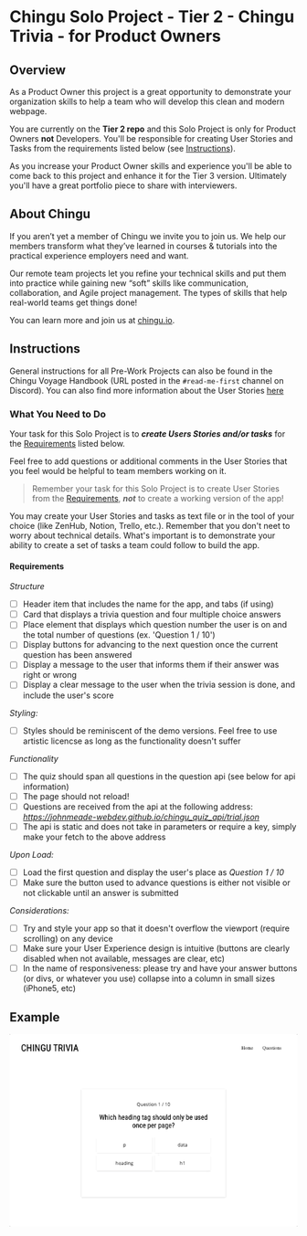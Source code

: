 # Chingu Solo Project - Tier 2 - Chingu Trivia - for Product Owners

## Overview 

As a Product Owner this project is a great opportunity to demonstrate your 
organization skills to help a team who will develop this clean and modern 
webpage. 

You are currently on the **Tier 2 repo** and this Solo Project is only for 
Product Owners **not** Developers. You'll be responsible for creating User 
Stories and Tasks from the requirements listed below 
(see [Instructions](#instructions)).

As you increase your Product Owner skills and experience you'll be able to 
come back to this project and enhance it for the Tier 3 version. Ultimately 
you'll have a great portfolio piece to share with interviewers.
## About Chingu

If you aren’t yet a member of Chingu we invite you to join us. We help our 
members transform what they’ve learned in courses & tutorials into the 
practical experience employers need and want.

Our remote team projects let you refine your technical skills and put them 
into practice while gaining new “soft” skills like communication, 
collaboration, and Agile project management. The types of skills that 
help real-world teams get things done!

You can learn more and join us at [chingu.io](https://chingu.io).

## Instructions

General instructions for all Pre-Work Projects can also be found in the Chingu 
Voyage Handbook (URL posted in the `#read-me-first` channel on Discord). You 
can also find more information about the User Stories 
[here](https://docs.chingu.io/projres/agile101#building-the-backlog)

### What You Need to Do

Your task for this Solo Project is to **_create Users Stories and/or tasks_** 
for the [Requirements](#requirements) listed below.

Feel free to add questions or additional comments in the User Stories that you 
feel would be helpful to team members working on it.

> Remember your task for this Solo Project is to create User Stories from 
the [Requirements](#requirements), **_not_** to create a working version of 
the app!

You may create your User Stories and tasks as text file or in the tool of your 
choice (like ZenHub, Notion, Trello, etc.). Remember that you don't neet to 
worry about technical details. What's important is to demonstrate your ability 
to create a set of tasks a team could follow to build the app.

#### Requirements

*Structure*

- [ ] Header item that includes the name for the app, and tabs (if using)
- [ ] Card that displays a trivia question and four multiple choice answers
- [ ] Place element that displays which question number the user is on and the total number of questions (ex. 'Question 1 / 10')
- [ ] Display buttons for advancing to the next question once the current question has been answered
- [ ] Display a message to the user that informs them if their answer was right or wrong
- [ ] Display a clear message to the user when the trivia session is done, and include the user's score

*Styling:*

- [ ] Styles should be reminiscent of the demo versions. Feel free to use artistic licencse as long as the functionality doesn't suffer 

*Functionality*

- [ ] The quiz should span all questions in the question api (see below for api information)
- [ ] The page should not reload!
- [ ] Questions are received from the api at the following address: *https://johnmeade-webdev.github.io/chingu_quiz_api/trial.json*
- [ ] The api is static and does not take in parameters or require a key, simply make your fetch to the above address

*Upon Load:*

- [ ] Load the first question and display the user's place as *Question 1 / 10*
- [ ] Make sure the button used to advance questions is either not visible or not clickable until an answer is submitted

*Considerations:*

- [ ] Try and style your app so that it doesn't overflow the viewport (require scrolling) on any device
- [ ] Make sure your User Experience design is intuitive (buttons are clearly disabled when not available, messages are clear, etc)
- [ ] In the name of responsiveness: please try and have your answer buttons (or divs, or whatever you use) collapse into a column in small sizes (iPhone5, etc)

## Example

![](./assets/chingu_trivia.gif)
